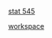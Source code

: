 [stat 545](http://stat545.com/index.html)

[workspace](http://stat545.com/block002_hello-r-workspace-wd-project.html)
